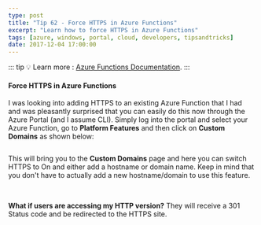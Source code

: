 ```yaml
---
type: post
title: "Tip 62 - Force HTTPS in Azure Functions"
excerpt: "Learn how to force HTTPS in Azure Functions"
tags: [azure, windows, portal, cloud, developers, tipsandtricks]
date: 2017-12-04 17:00:00
---
```


::: tip
:bulb: Learn more : [Azure Functions Documentation](https://docs.microsoft.com/azure/azure-functions/?WT.mc_id=docs-azuredevtips-azureappsdev).
:::

#### Force HTTPS in Azure Functions

I was looking into adding HTTPS to an existing Azure Function that I had and was pleasantly surprised that you can easily do this now through the Azure Portal (and I assume CLI). Simply log into the portal and select your Azure Function, go to **Platform Features** and then click on **Custom Domains** as shown below: 

<img :src="$withBase('/files/azhttpsblog1.png')">

This will bring you to the **Custom Domains** page and here you can switch HTTPS to On and either add a hostname or domain name. Keep in mind that you don't have to actually add a new hostname/domain to use this feature. 

<img :src="$withBase('/files/azhttpsblog2.png')">

<img :src="$withBase('/files/azhttpsblog3.png')">

**What if users are accessing my HTTP version?** They will receive a 301 Status code and be redirected to the HTTPS site.

